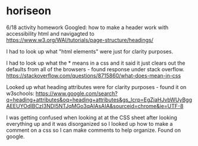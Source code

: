 # horiseon
6/18 activity homework
Googled: how to make a header work with accessibility html and navigagted to https://www.w3.org/WAI/tutorials/page-structure/headings/

I had to look up what "html elements" were just for clarity purposes. 

I had to look up what the * means in a css and it said it just clears out the defaults from all of the browsers - found response under stack overflow. https://stackoverflow.com/questions/8715860/what-does-mean-in-css

Looked up what heading attributes were for clarity purposes - found it on w3schools: https://www.google.com/search?q=heading+attributes&oq=heading+attributes&gs_lcrp=EgZjaHJvbWUyBggAEEUYOdIBCzI3NDI5NTJqMGo3qAIAsAIA&sourceid=chrome&ie=UTF-8

I was getting confused when looking at at the CSS sheet after looking everything up and it was disorganized so I looked up how to make a comment on a css so I can make comments to help organize. Found on google. 
